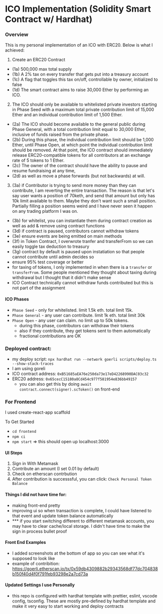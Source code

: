 # ICO Implementation (Solidity Smart Contract w/ Hardhat)

### Overview

This is my personal implementation of an ICO with ERC20. Below is what I achieved:

1. Create an ERC20 Contract

- (1a) 500,000 max total supply
- (1b) A 2% tax on every transfer that gets put into a treasury account
- (1c) A flag that toggles this tax on/off, controllable by owner, initialized to false
- (1d) The smart contract aims to raise 30,000 Ether by performing an ICO.

2. The ICO should only be available to whitelisted private investors starting in Phase Seed with a maximum total private contribution limit of 15,000 Ether and an individual contribution limit of 1,500 Ether.

- (2a) The ICO should become available to the general public during Phase General, with a total contribution limit equal to 30,000 Ether, inclusive of funds raised from the private phase.
- (2b) During this phase, the individual contribution limit should be 1,000 Ether, until Phase Open, at which point the individual contribution limit should be removed. At that point, the ICO contract should immediately release ERC20-compatible tokens for all contributors at an exchange rate of 5 tokens to 1 Ether.
- (2c) The owner of the contract should have the ability to pause and resume fundraising at any time,
- (2d) as well as move a phase forwards (but not backwards) at will.

3. (3a) if Contributor is trying to send more money than they can contribute, I am reverting the entire transaction. The reason is that let's say user wants a position of 70keth, and send that amount but only has 10k limit available to them. Maybe they don't want such a small position. Partially filling a position seems weird and I have never seen it happen on any trading platform I was on.

- (3b) for whitelist, you can instantiate them during contract creation as well as add & remove using contract functions
- (3d) if contract is paused, contributors cannot withdraw tokens
- (3e) ensure events are being emitted on main methods
- (3f) in Token Contract, I overwrote tranfer and transferFrom so we can easily toggle tax deduction to treasury
- (3g) contract by default is paused upon instatiation so that people cannot contribute until admin decides so
- ensure 95% test coverage or better
- for taxing of tokens, I only implemented in when there is a `transfer` or `transferFrom`. Some people mentioned they thought about taxing during withdrawal but I thought that it didn't make sense
- ICO Contract technically cannot withdraw funds contributed but this is not part of the assignment

#### ICO Phases

- `Phase Seed` - only for whitelisted. limit 1.5k eth. total limit 15k.
- `Phase General` - any user can contribute. limit 1k eth. total limit 30k
- `Phase Open` - any user can claim. no limit up to 50k tokens.
  - during this phase, contributors can withdraw their tokens
  - also if they contribute, they get tokens sent to them automatically
  - fractional contributions are OK

### Deployed contract:

- my deploy script: `npx hardhat run --network goerli scripts/deploy.ts --show-stack-traces`
- I am using goreli
- ICO contract address: `0xB51685aEA76e250da73e17eD42268990DAC03c32`
- ERC20 address: `0x65cecC15180a8Cd454c977f581954e836bb49157`
  - you can also get this by doing `await contract.connect(signer).scToken()` on front-end

### For Frontend

I used create-react-app scaffold

To Get Started

- `cd frontend`
- `npm ci`
- `npm start` => this should open up localhost:3000

#### UI Steps

1. Sign in With Metamask
2. Contribute an amount (I set 0.01 by default)
3. Check on etherscan contrbution
4. After contribution is successsful, you can click: `Check Personal Token Balance`

#### Things I did not have time for:

- making front-end pretty
- improving ui so when transaction is complete, I could have listened to that event and update token balance automatically
- \*\*\* if you start switching different to different metamask accounts, you may have to clear cache/local storage. I didn't have time to make the sign in process bullet proof

#### Front End Examples

- I added screenshots at the bottom of app so you can see what it's supposed to look like
- example of contribition: https://goerli.etherscan.io/tx/0x59db4309882b29343568df77dc704838b150f40d4f0f791feb93298e2a7cd73a

#### Updated Settings I use Personally

- this repo is configured with hardhat template with prettier, eslint, vscode config, tsconfig. These are mostly pre-defined by hardhat template and make it very easy to start working and deploy contracts
